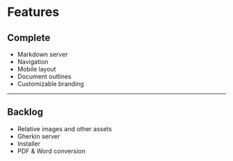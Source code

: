 ﻿Features
========

Complete
--------

+ Markdown server
+ Navigation
+ Mobile layout
+ Document outlines
+ Customizable branding

--------------------------------------------------

Backlog
-------

+ Relative images and other assets
+ Gherkin server
+ Installer
+ PDF & Word conversion
